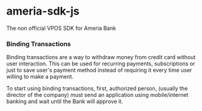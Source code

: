 # ameria-sdk-js
The non official VPOS SDK for Ameria Bank


### Binding Transactions

Binding transactions are a way to withdraw money from credit card without user interaction. This can be
used for recurring payments, subscriptions or just to save user's payment method instead of requiring it
every time user willing to make a payment.

To start using binding transactions, first, authorized person, (usually the director of the company) must
send an application using mobile/internet banking and wait until the Bank will approve it.
